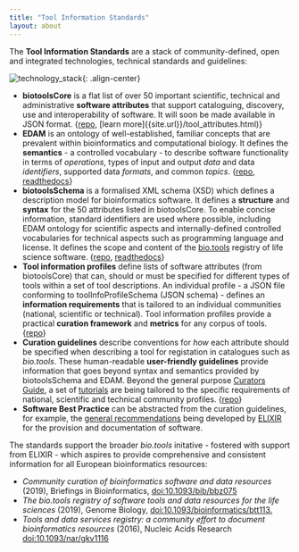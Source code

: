 ```yaml
---
title: "Tool Information Standards"
layout: about
---
```


The **Tool Information Standards** are a stack of community-defined, open and integrated technologies, technical standards and guidelines:

![technology_stack]({{site.url}}/assets/images/technology_stack.png){: .align-center}

- **biotoolsCore** is a flat list of over 50 important scientific, technical and administrative **software attributes** that support cataloguing, discovery, use and interoperability of software. It will soon be made available in JSON format. {[repo](https://github.com/bio-tools/Tool-Information-Standards/blob/master/docs/tool_attributes.md/), [learn more]{{site.url}}/tool_attributes.html)}
- **EDAM** is an ontology of well-established, familiar concepts that are prevalent within bioinformatics and computational biology. It defines the **semantics** - a controlled vocabulary - to describe software functionality in terms of *operations*, types of input and output *data* and data *identifiers*, supported data *formats*, and common *topics*. {[repo](https://github.com/edamontology/edamontology), [readthedocs](https://edamontologydocs.readthedocs.io/en/latest/)}
- **biotoolsSchema** is a formalised XML schema (XSD) which defines a description model for bioinformatics software. It defines a **structure** and **syntax** for the 50 attributes listed in biotoolsCore. To enable concise information, standard identifiers are used where possible, including EDAM ontology for scientific aspects and internally-defined controlled vocabularies for technical aspects such as programming language and license. It defines the scope and content of the [bio.tools](https://bio.tools) registry of life science software. {[repo](https://github.com/bio-tools/biotoolsschema), [readthedocs](https://biotoolsschema.readthedocs.io/en/latest/)}
- **Tool information profiles** define lists of software attributes (from biotoolsCore) that can, should or must be specified for different types of tools within a set of tool descriptions. An individual profile - a JSON file conforming to toolInfoProfileSchema (JSON schema) - defines an **information requirements** that is tailored to an individual communities (national, scientific or technical).  Tool information profiles provide a practical **curation framework** and **metrics** for any corpus of tools. {[repo](http://github.com/bio-tools/tool-information-profile)}
- **Curation guidelines** describe conventions for *how* each attribute should be specified when describing a tool for registation in catalogues such as *bio.tools*.  These human-readable **user-friendly guidelines** provide information that goes beyond syntax and semantics provided by biotoolsSchema and EDAM. Beyond the general purpose [Curators Guide](https://biotools.readthedocs.io/en/latest/curators_guide.html), a set of [tutorials](https://biotools.readthedocs.io/en/latest/community_specific_guidelines.html) are being tailored to the specific requirements of national, scientific and technical community profiles. {[repo](https://github.com/bio-tools/biotoolsdocs)}
- **Software Best Practice** can be abstracted from the curation guidelines, for example, the [general recommendations](https://elixir-europe.org/about-us/commissioned-services/software-best-practices) being developed by [ELIXIR](https://elixir-europe.org/) for the provision and documentation of software.


The standards support the broader *bio.tools* initative - fostered with support from ELIXIR - which aspires to provide comprehensive and consistent information for all European bioinformatics resources:

* *Community curation of bioinformatics software and data resources* (2019), Briefings in Bioinformatics, [doi:10.1093/bib/bbz075](https://doi.org/10.1093/bib/bbz075)
* *The bio.tools registry of software tools and data resources for the life sciences* (2019), Genome Biology, [doi:10.1093/bioinformatics/btt113.](https://doi.org/10.1093/bioinformatics/btt113)
* *Tools and data services registry: a community effort to document bioinformatics resources* (2016), Nucleic Acids Research [doi:10.1093/nar/gkv1116](https://doi.org/10.1093/nar/gkv1116)

